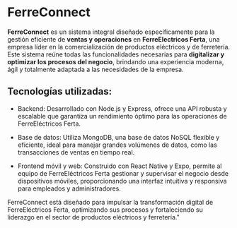 # FerreConnect
**FerreConnect** es un sistema integral diseñado específicamente para la gestión eficiente de **ventas y operaciones** en **FerreElectricos Ferta**, una empresa líder en la comercialización de productos eléctricos y de ferretería. Este sistema reúne todas las funcionalidades necesarias para **digitalizar y optimizar los procesos del negocio**, brindando una experiencia moderna, ágil y totalmente adaptada a las necesidades de la empresa.

## Tecnologías utilizadas:

- Backend: Desarrollado con Node.js y Express, ofrece una API robusta y escalable que garantiza un rendimiento óptimo para las operaciones de FerreEléctricos Ferta.

- Base de datos: Utiliza MongoDB, una base de datos NoSQL flexible y eficiente, ideal para manejar grandes volúmenes de datos, como las transacciones de ventas en tiempo real.

- Frontend móvil y web: Construido con React Native y Expo, permite al equipo de FerreEléctricos Ferta gestionar y supervisar el negocio desde dispositivos móviles, proporcionando una interfaz intuitiva y responsiva para empleados y administradores.

FerreConnect está diseñado para impulsar la transformación digital de FerreEléctricos Ferta, optimizando sus procesos y fortaleciendo su liderazgo en el sector de productos eléctricos y ferretería."
